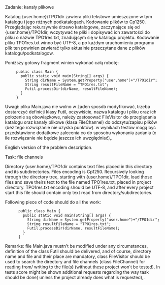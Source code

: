 Zadanie: kanały plikowe

Katalog {user.home}/TPO1dir  zawiera pliki tekstowe umieszczone w tym katalogu i jego różnych podkatalogach. Kodowanie plików to Cp1250.
Przeglądając rekursywnie drzewo katalogowe, zaczynające się od {user.home}/TPO1dir,  wczytywać te pliki i dopisywać ich zawartości do pliku o nazwie TPO1res.txt, znadującym się w katalogu projektu. Kodowanie pliku TPO1res.txt winno być UTF-8, a po każdym uruchomieniu programu plik ten powinien zawierać tylko aktualnie przeczytane dane z  plików katalogu/podkatalogow.

Poniższy gotowy fragment winien wykonać całą robotę:
 ```   
      public class Main {
        public static void main(String[] args) {
          String dirName = System.getProperty("user.home")+"/TPO1dir";
          String resultFileName = "TPO1res.txt";
          Futil.processDir(dirName, resultFileName);
        }
      }
```
Uwagi:
pliku Main.java nie wolno w żaden sposób modyfikować,
trzeba dostarczyć definicji klasy Futil,
oczywiście, nazwa katalogu i pliku oraz ich położenie są obowiązkowe,
należy zastosować FileVisitor do przeglądania katalogu oraz kanały plikowe (klasa FileChannel) do odczytu/zapisu plików (bez tego rozwiązanie nie uzyska punktów).
w wynikach testów mogą być przedstawione dodatkowe zalecenia co do sposobu wykonania zadania (o ile rozwiązanie nie będzie jeszcze ich uwzględniać),.

English version of the problem description.

Task: file channels

Directory {user.home}/TPO1dir contains text files placed in this directory and its subdirectories. Files encoding is Cp1250.
Recursively looking through the directory tree, starting with {user.home}/TPO1dir, load those files and save theirs text to the file
named TPO1res.txt, placed in project directory. TPO1res.txt encoding should be UTF-8, and after every project start this file should contain only text read from directory/subdirectories.

Following piece of code should do all the work:
```
      public class Main {
        public static void main(String[] args) {
          String dirName = System.getProperty("user.home")+"/TPO1dir";
          String resultFileName = "TPO1res.txt";
          Futil.processDir(dirName, resultFileName);
        }
      }
```
Remarks:
file Main.java mustn't be modified under any circumstances,
definition of the class Futil should be delivered,
and of course, directory name and file and their place are mandatory,
class FileVisitor should be used to search the directory and file channels (class FileChannel) for reading from/ writing to the file(s)
(without these project won't be tested).
In tests score might be shown additional requests regarding the way task should be done( unless the project already does what is requested),.
